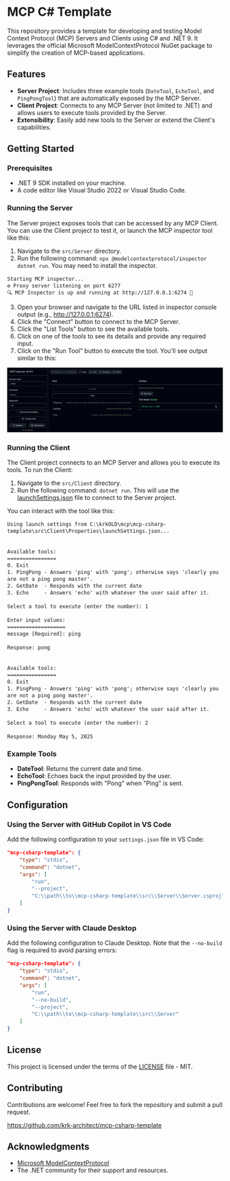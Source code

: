 ﻿# MCP C# Template

This repository provides a template for developing and testing Model Context Protocol (MCP) Servers and Clients using C# and .NET 9. It leverages the official Microsoft ModelContextProtocol NuGet package to simplify the creation of MCP-based applications.

## Features

- **Server Project**: Includes three example tools (`DateTool`, `EchoTool`, and `PingPongTool`) that are automatically exposed by the MCP Server.
- **Client Project**: Connects to any MCP Server (not limited to .NET) and allows users to execute tools provided by the Server.
- **Extensibility**: Easily add new tools to the Server or extend the Client's capabilities.

## Getting Started

### Prerequisites

- .NET 9 SDK installed on your machine.
- A code editor like Visual Studio 2022 or Visual Studio Code.

### Running the Server

The Server project exposes tools that can be accessed by any MCP Client.
You can use the Client project to test it, or launch the MCP inspector tool like this:

1. Navigate to the `src/Server` directory.
2. Run the following command: `npx @modelcontextprotocol/inspector dotnet run`.  You may need to install the inspector.

```plaintext
Starting MCP inspector...
⚙️ Proxy server listening on port 6277
🔍 MCP Inspector is up and running at http://127.0.0.1:6274 🚀
```

3. Open your browser and navigate to the URL listed in inspector console output (e.g., http://127.0.0.1:6274).
4. Click the "Connect" button to connect to the MCP Server.
5. Click the "List Tools" button to see the available tools.
6. Click on one of the tools to see its details and provide any required input.
7. Click on the "Run Tool" button to execute the tool.  You'll see output similar to this:

![inspector.png](./files/inspector.png)

### Running the Client

The Client project connects to an MCP Server and allows you to execute its tools. To run the Client:

1. Navigate to the `src/Client` directory.
2. Run the following command: `dotnet run`.  This will use the [launchSettings.json](./src/Client/Properties/launchSettings.json) file to connect to the Server project.

You can interact with the tool like this:

```plaintext
Using launch settings from C:\krkOLD\mcp\mcp-csharp-template\src\Client\Properties\launchSettings.json...


Available tools:
================
0. Exit
1. PingPong - Answers 'ping' with 'pong'; otherwise says 'clearly you are not a ping pong master'.
2. GetDate  - Responds with the current date
3. Echo     - Answers 'echo' with whatever the user said after it.

Select a tool to execute (enter the number): 1

Enter input values:
===================
message [Required]: ping

Response: pong


Available tools:
================
0. Exit
1. PingPong - Answers 'ping' with 'pong'; otherwise says 'clearly you are not a ping pong master'.
2. GetDate  - Responds with the current date
3. Echo     - Answers 'echo' with whatever the user said after it.

Select a tool to execute (enter the number): 2

Response: Monday May 5, 2025
```

### Example Tools

- **DateTool**: Returns the current date and time.
- **EchoTool**: Echoes back the input provided by the user.
- **PingPongTool**: Responds with "Pong" when "Ping" is sent.

## Configuration

### Using the Server with GitHub Copilot in VS Code

Add the following configuration to your `settings.json` file in VS Code:

```json
"mcp-csharp-template": {
	"type": "stdio",
	"command": "dotnet",
	"args": [
		"run",
		"--project",
		"C:\\path\\to\\mcp-csharp-template\\src\\Server\\Server.csproj"
	]
}
```

### Using the Server with Claude Desktop

Add the following configuration to Claude Desktop. Note that the `--no-build` flag is required to avoid parsing errors:

```json
"mcp-csharp-template": {
    "type": "stdio",
    "command": "dotnet",
    "args": [
        "run",
        "--no-build",
        "--project",
        "C:\\path\\to\\mcp-csharp-template\\src\\Server"
    ]
}
```

## License

This project is licensed under the terms of the [LICENSE](./LICENSE) file - MIT.

## Contributing

Contributions are welcome! Feel free to fork the repository and submit a pull request.

https://github.com/krk-architect/mcp-csharp-template

## Acknowledgments

- [Microsoft ModelContextProtocol](https://www.nuget.org/packages/ModelContextProtocol)
- The .NET community for their support and resources.
